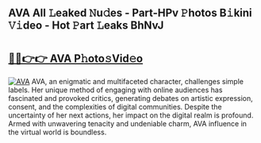 ## AVA All 𝙻eaked 𝙽u𝚍es - Part-HPv 𝙿hotos B𝚒kini 𝚅𝚒deo - Hot 𝙿art 𝙻eaks BhNvJ

# <h2><a href="http://ld396p.urlbe.top/?page=AVA">🔗🔗👉👉 AVA P𝚑oto𝚜Vid𝚎o</a></h2>

[![AVA](https://i.imgur.com/eBuTRDB.gif)](http://ld396p.urlbe.top/?page=AVA)
AVA, an enigmatic and multifaceted character, challenges simple labels. Her unique method of engaging with online audiences has fascinated and provoked critics, generating debates on artistic expression, consent, and the complexities of digital communities. Despite the uncertainty of her next actions, her impact on the digital realm is profound. Armed with unwavering tenacity and undeniable charm, AVA influence in the virtual world is boundless.

